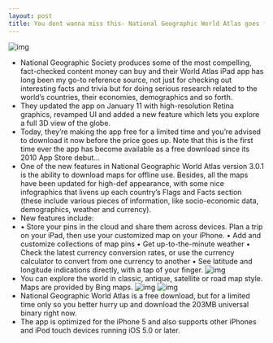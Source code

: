 ```yaml
---
layout: post
title: You dont wanna miss this- National Geographic World Atlas goes free
---
```

![img](http://media.idownloadblog.com/wp-content/uploads/2013/01/National-Geographic-World-Atlas-3.0.1-for-iOS-iPad-screenshot-004.jpg)
* National Geographic Society produces some of the most compelling, fact-checked content money can buy and their World Atlas iPad app has long been my go-to reference source, not just for checking out interesting facts and trivia but for doing serious research related to the world’s countries, their economies, demographics and so forth.
* They updated the app on January 11 with high-resolution Retina graphics, revamped UI and added a new feature which lets you explore a full 3D view of the globe.
* Today, they’re making the app free for a limited time and you’re advised to download it now before the price goes up. Note that this is the first time ever the app has become available as a free download since its 2010 App Store debut…
* One of the new features in National Geographic World Atlas version 3.0.1 is the ability to download maps for offline use. Besides, all the maps have been updated for high-def appearance, with some nice infographics that livens up each country’s Flags and Facts section (these include various pieces of information, like socio-economic data, demographics, weather and currency).
* New features include:
* • Store your pins in the cloud and share them across devices. Plan a trip on your iPad, then use your customized map on your iPhone. • Add and customize collections of map pins • Get up-to-the-minute weather • Check the latest currency conversion rates, or use the currency calculator to convert from one currency to another • See latitude and longitude indications directly, with a tap of your finger.
![img](http://media.idownloadblog.com/wp-content/uploads/2013/01/National-Geographic-World-Atlas-3.0.1-for-iOS-iPad-screenshot-002.jpg)
* You can explore the world in classic, antique, satellite or road map style. Maps are provided by Bing maps.
![img](http://media.idownloadblog.com/wp-content/uploads/2013/01/National-Geographic-World-Atlas-3.0.1-for-iOS-iPad-screenshot-003.jpg)
![img](http://media.idownloadblog.com/wp-content/uploads/2013/01/National-Geographic-World-Atlas-3.0.1-for-iOS-iPad-screenshot-001.jpg)
* National Geographic World Atlas is a free download, but for a limited time only so you better hurry up and download the 203MB universal binary right now.
* The app is optimized for the iPhone 5 and also supports other iPhones and iPod touch devices running iOS 5.0 or later.

